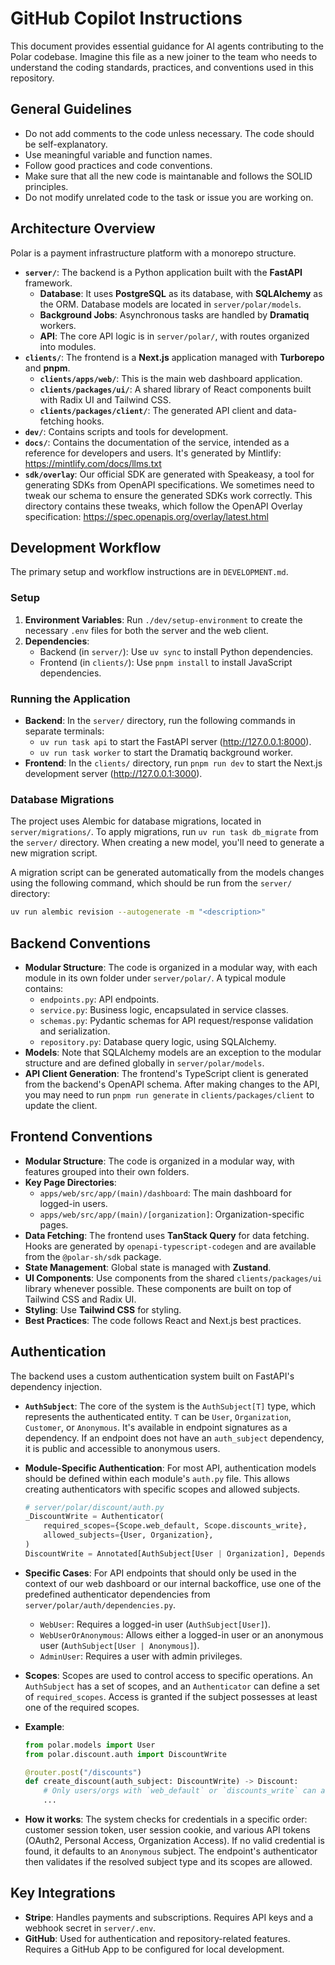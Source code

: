 # GitHub Copilot Instructions

This document provides essential guidance for AI agents contributing to the Polar codebase. Imagine this file as a new joiner to the team who needs to understand the coding standards, practices, and conventions used in this repository.

## General Guidelines

- Do not add comments to the code unless necessary. The code should be self-explanatory.
- Use meaningful variable and function names.
- Follow good practices and code conventions.
- Make sure that all the new code is maintanable and follows the SOLID principles.
- Do not modify unrelated code to the task or issue you are working on.

## Architecture Overview

Polar is a payment infrastructure platform with a monorepo structure.

- **`server/`**: The backend is a Python application built with the **FastAPI** framework.
    - **Database**: It uses **PostgreSQL** as its database, with **SQLAlchemy** as the ORM. Database models are located in `server/polar/models`.
    - **Background Jobs**: Asynchronous tasks are handled by **Dramatiq** workers.
    - **API**: The core API logic is in `server/polar/`, with routes organized into modules.
- **`clients/`**: The frontend is a **Next.js** application managed with **Turborepo** and **pnpm**.
    - **`clients/apps/web/`**: This is the main web dashboard application.
    - **`clients/packages/ui/`**: A shared library of React components built with Radix UI and Tailwind CSS.
    - **`clients/packages/client/`**: The generated API client and data-fetching hooks.
- **`dev/`**: Contains scripts and tools for development.
- **`docs/`**: Contains the documentation of the service, intended as a reference for developers and users. It's generated by Mintlify: https://mintlify.com/docs/llms.txt
- **`sdk/overlay`**: Our official SDK are generated with Speakeasy, a tool for generating SDKs from OpenAPI specifications. We sometimes need to tweak our schema to ensure the generated SDKs work correctly. This directory contains these tweaks, which follow the OpenAPI Overlay specification: https://spec.openapis.org/overlay/latest.html

## Development Workflow

The primary setup and workflow instructions are in `DEVELOPMENT.md`.

### Setup

1.  **Environment Variables**: Run `./dev/setup-environment` to create the necessary `.env` files for both the server and the web client.
2.  **Dependencies**:
    - Backend (in `server/`): Use `uv sync` to install Python dependencies.
    - Frontend (in `clients/`): Use `pnpm install` to install JavaScript dependencies.

### Running the Application

- **Backend**: In the `server/` directory, run the following commands in separate terminals:
    - `uv run task api` to start the FastAPI server (http://127.0.0.1:8000).
    - `uv run task worker` to start the Dramatiq background worker.
- **Frontend**: In the `clients/` directory, run `pnpm run dev` to start the Next.js development server (http://127.0.0.1:3000).

### Database Migrations

The project uses Alembic for database migrations, located in `server/migrations/`. To apply migrations, run `uv run task db_migrate` from the `server/` directory. When creating a new model, you'll need to generate a new migration script.

A migration script can be generated automatically from the models changes using the following command, which should be run from the `server/` directory:

```bash
uv run alembic revision --autogenerate -m "<description>"
```

## Backend Conventions

- **Modular Structure**: The code is organized in a modular way, with each module in its own folder under `server/polar/`. A typical module contains:
    - `endpoints.py`: API endpoints.
    - `service.py`: Business logic, encapsulated in service classes.
    - `schemas.py`: Pydantic schemas for API request/response validation and serialization.
    - `repository.py`: Database query logic, using SQLAlchemy.
- **Models**: Note that SQLAlchemy models are an exception to the modular structure and are defined globally in `server/polar/models`.
- **API Client Generation**: The frontend's TypeScript client is generated from the backend's OpenAPI schema. After making changes to the API, you may need to run `pnpm run generate` in `clients/packages/client` to update the client.

## Frontend Conventions

- **Modular Structure**: The code is organized in a modular way, with features grouped into their own folders.
- **Key Page Directories**:
    - `apps/web/src/app/(main)/dashboard`: The main dashboard for logged-in users.
    - `apps/web/src/app/(main)/[organization]`: Organization-specific pages.
- **Data Fetching**: The frontend uses **TanStack Query** for data fetching. Hooks are generated by `openapi-typescript-codegen` and are available from the `@polar-sh/sdk` package.
- **State Management**: Global state is managed with **Zustand**.
- **UI Components**: Use components from the shared `clients/packages/ui` library whenever possible. These components are built on top of Tailwind CSS and Radix UI.
- **Styling**: Use **Tailwind CSS** for styling.
- **Best Practices**: The code follows React and Next.js best practices.

## Authentication

The backend uses a custom authentication system built on FastAPI's dependency injection.

- **`AuthSubject`**: The core of the system is the `AuthSubject[T]` type, which represents the authenticated entity. `T` can be `User`, `Organization`, `Customer`, or `Anonymous`. It's available in endpoint signatures as a dependency. If an endpoint does not have an `auth_subject` dependency, it is public and accessible to anonymous users.
- **Module-Specific Authentication**: For most API, authentication models should be defined within each module's `auth.py` file. This allows creating authenticators with specific scopes and allowed subjects.
    ```python
    # server/polar/discount/auth.py
    _DiscountWrite = Authenticator(
        required_scopes={Scope.web_default, Scope.discounts_write},
        allowed_subjects={User, Organization},
    )
    DiscountWrite = Annotated[AuthSubject[User | Organization], Depends(_DiscountWrite)]
    ```
- **Specific Cases**: For API endpoints that should only be used in the context of our web dashboard or our internal backoffice, use one of the predefined authenticator dependencies from `server/polar/auth/dependencies.py`.
    - `WebUser`: Requires a logged-in user (`AuthSubject[User]`).
    - `WebUserOrAnonymous`: Allows either a logged-in user or an anonymous user (`AuthSubject[User | Anonymous]`).
    - `AdminUser`: Requires a user with admin privileges.
- **Scopes**: Scopes are used to control access to specific operations. An `AuthSubject` has a set of scopes, and an `Authenticator` can define a set of `required_scopes`. Access is granted if the subject possesses at least one of the required scopes.
- **Example**:

    ```python
    from polar.models import User
    from polar.discount.auth import DiscountWrite

    @router.post("/discounts")
    def create_discount(auth_subject: DiscountWrite) -> Discount:
        # Only users/orgs with `web_default` or `discounts_write` can access this
        ...
    ```

- **How it works**: The system checks for credentials in a specific order: customer session token, user session cookie, and various API tokens (OAuth2, Personal Access, Organization Access). If no valid credential is found, it defaults to an `Anonymous` subject. The endpoint's authenticator then validates if the resolved subject type and its scopes are allowed.

## Key Integrations

- **Stripe**: Handles payments and subscriptions. Requires API keys and a webhook secret in `server/.env`.
- **GitHub**: Used for authentication and repository-related features. Requires a GitHub App to be configured for local development.

